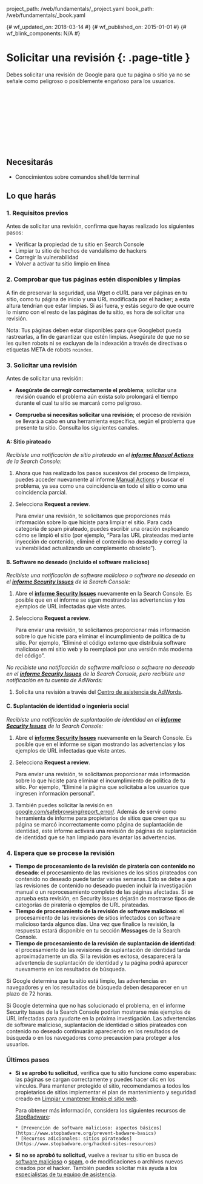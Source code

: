 project_path: /web/fundamentals/_project.yaml
book_path: /web/fundamentals/_book.yaml

{# wf_updated_on: 2018-03-14 #}
{# wf_published_on: 2015-01-01 #}
{# wf_blink_components: N/A #}

# Solicitar una revisión {: .page-title }

Debes solicitar una revisión de Google para que tu página o sitio ya no se señale como
peligroso o posiblemente engañoso para los usuarios.

<div class="video-wrapper">
  <iframe class="devsite-embedded-youtube-video" data-video-id="lc3UjnDcMxo"
          data-autohide="1" data-showinfo="0" frameborder="0" allowfullscreen>
  </iframe>
</div>

## Necesitarás

*   Conocimientos sobre comandos shell/de terminal

## Lo que harás

### 1. Requisitos previos

Antes de solicitar una revisión, confirma que hayas realizado los siguientes pasos:

* Verificar la propiedad de tu sitio en Search Console
* Limpiar tu sitio de hechos de vandalismo de hackers 
* Corregir la vulnerabilidad
* Volver a activar tu sitio limpio en línea

### 2. Comprobar que tus páginas estén disponibles y limpias

A fin de preservar la seguridad, usa Wget o cURL para ver páginas en tu sitio, como tu
página de inicio y una URL modificada por el hacker; a esta altura tendrían que estar limpias. Si así fuera,
y estás seguro de que ocurre lo mismo con el resto de las páginas de tu sitio,
es hora de solicitar una revisión.

Nota: Tus páginas deben estar disponibles para que Googlebot pueda rastrearlas, a fin de garantizar que
estén limpias. Asegúrate de que no se les quiten robots ni se excluyan de la
indexación a través de directivas o etiquetas META de robots `noindex`.

### 3. Solicitar una revisión

Antes de solicitar una revisión:

* **Asegúrate de corregir correctamente el problema**;
solicitar una revisión cuando el problema aún exista solo prolongará el tiempo
durante el cual tu sitio se marcará como peligroso.

* **Comprueba si necesitas solicitar una revisión**; el proceso de revisión se
llevará a cabo en una herramienta específica, según el problema que presente tu sitio.
Consulta los siguientes canales.


#### A: Sitio pirateado

*Recibiste una notificación de sitio pirateado en el
[**informe Manual Actions**](https://www.google.com/webmasters/tools/manual-action)
de la Search Console:*

1. Ahora que has realizado los pasos sucesivos del proceso de limpieza,
  puedes acceder nuevamente al informe [Manual Actions](https://www.google.com/webmasters/tools/manual-action)
  y buscar el problema, ya sea como una coincidencia en todo el sitio o como una coincidencia
  parcial.
2. Selecciona **Request a review**.

    Para enviar una revisión, te solicitamos que proporciones más información sobre lo que
    hiciste para limpiar el sitio. Para cada categoría de spam pirateado, puedes escribir una
    oración explicando cómo se limpió el sitio (por ejemplo, “Para las URL pirateadas mediante
    inyección de contenido, eliminé el contenido no deseado y corregí la
    vulnerabilidad actualizando un complemento obsoleto”).


#### B. Software no deseado (incluido el software malicioso)

*Recibiste una notificación de software malicioso o software no deseado en el
[**informe Security Issues**](https://www.google.com/webmasters/tools/security-issues)
de la Search Console:*

1. Abre el
  [**informe Security Issues**](https://www.google.com/webmasters/tools/security-issues)
  nuevamente en la Search Console. Es posible que en el informe se sigan mostrando las advertencias y los ejemplos de
  URL infectadas que viste antes.
2. Selecciona **Request a review**.

    Para enviar una revisión, te solicitamos proporcionar más información sobre lo que
    hiciste para eliminar el incumplimiento de política de tu sitio. Por ejemplo,
    “Eliminé el código externo que distribuía software malicioso en mi
    sitio web y lo reemplacé por una versión más moderna del código”.


*No recibiste una notificación de software malicioso o software no deseado en el
[**informe Security Issues**](https://www.google.com/webmasters/tools/security-issues)
de la Search Console, pero recibiste una notificación en tu cuenta de AdWords:*

1. Solicita una revisión a través del
  [Centro de asistencia de AdWords](https://support.google.com/adwords/contact/site_policy).


#### C. Suplantación de identidad o ingeniería social

*Recibiste una notificación de suplantación de identidad en el
[**informe Security Issues**](https://www.google.com/webmasters/tools/security-issues)
de la Search Console:*

1. Abre el
  [**informe Security Issues**](https://www.google.com/webmasters/tools/security-issues)
  nuevamente en la Search Console. Es posible que en el informe se sigan mostrando las advertencias y los ejemplos de
  URL infectadas que viste antes.
2. Selecciona **Request a review**.

    Para enviar una revisión, te solicitamos proporcionar más información sobre lo que
    hiciste para eliminar el incumplimiento de política de tu sitio. Por ejemplo,
    “Eliminé la página que solicitaba a los usuarios que ingresen información personal”.

3. También puedes solicitar la revisión en
  [google.com/safebrowsing/report_error/](https://www.google.com/safebrowsing/report_error/).
  Además de servir como herramienta de informe para propietarios de sitios que creen que su página
  se marcó incorrectamente como página de suplantación de identidad, este informe activará una revisión de
  páginas de suplantación de identidad que se han limpiado para levantar las advertencias.

### 4. Espera que se procese la revisión

* **Tiempo de procesamiento de la revisión de piratería con contenido no deseado**: el procesamiento de las revisiones de los sitios pirateados con
  contenido no deseado puede tardar varias semanas. Esto se debe a que las
  revisiones de contenido no deseado pueden incluir la investigación manual o un reprocesamiento completo
  de las páginas afectadas. Si se aprueba esta revisión, en Security Issues dejarán de
  mostrarse tipos de categorías de piratería o ejemplos de URL pirateadas.
* **Tiempo de procesamiento de la revisión de software malicioso**: el procesamiento de las revisiones de sitios infectados con
  software malicioso tarda algunos días. Una vez que finalice la revisión, la
  respuesta estará disponible en tu sección **Messages** de la Search Console.
* **Tiempo de procesamiento de la revisión de suplantación de identidad**: el procesamiento de las revisiones de suplantación de identidad tarda aproximadamente
  un día. Si la revisión es exitosa, desaparecerá la advertencia de suplantación
  de identidad y tu página podrá aparecer nuevamente en los resultados de búsqueda.

Si Google determina que tu sitio está limpio, las advertencias en navegadores y en los
resultados de búsqueda deben desaparecer en un plazo de 72 horas.

Si Google determina que no has solucionado el problema, en el informe Security
Issues de la Search Console podrían mostrarse más ejemplos de
URL infectadas para ayudarte en la próxima investigación. Las advertencias de software malicioso, suplantación de identidad
o sitios pirateados con contenido no deseado continuarán apareciendo en los
resultados de búsqueda o en los navegadores como precaución para proteger a los usuarios.

### Últimos pasos

* **Si se aprobó tu solicitud,** verifica que tu sitio funcione como esperabas:
  las páginas se cargan correctamente y puedes hacer clic en los vínculos. Para mantener protegido el sitio,
  recomendamos a todos los propietarios de sitios implementar el plan de
  mantenimiento y seguridad creado en [Limpiar y mantener limpio el sitio web](clean_site).

    Para obtener más información, considera los siguientes recursos de
    [StopBadware](https://www.stopbadware.org):

      * [Prevención de software malicioso: aspectos básicos](https://www.stopbadware.org/prevent-badware-basics)
      * [Recursos adicionales: sitios pirateados](https://www.stopbadware.org/hacked-sites-resources)

* **Si no se aprobó tu solicitud,** vuelve a revisar tu sitio en busca de
  [software malicioso](hacked_with_malware) o [spam](hacked_with_spam), o de
  modificaciones o archivos nuevos creados por el hacker. También
  puedes solicitar más ayuda a los
  [especialistas de tu equipo de asistencia](support_team).
